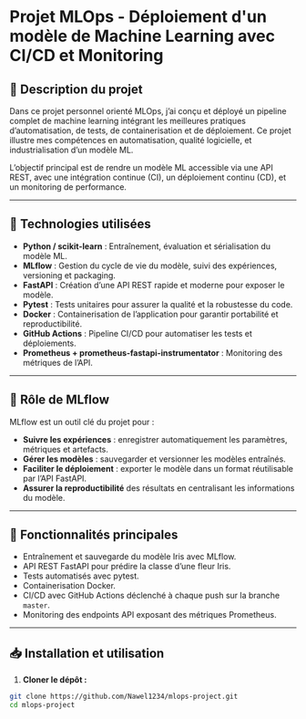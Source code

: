 # Projet MLOps - Déploiement d'un modèle de Machine Learning avec CI/CD et Monitoring

## 🎯 Description du projet

Dans ce projet personnel orienté MLOps, j’ai conçu et déployé un pipeline complet de machine learning intégrant les meilleures pratiques d’automatisation, de tests, de containerisation et de déploiement. Ce projet illustre mes compétences en automatisation, qualité logicielle, et industrialisation d’un modèle ML.

L’objectif principal est de rendre un modèle ML accessible via une API REST, avec une intégration continue (CI), un déploiement continu (CD), et un monitoring de performance.

---

## 🔧 Technologies utilisées

- **Python / scikit-learn** : Entraînement, évaluation et sérialisation du modèle ML.
- **MLflow** : Gestion du cycle de vie du modèle, suivi des expériences, versioning et packaging.
- **FastAPI** : Création d’une API REST rapide et moderne pour exposer le modèle.
- **Pytest** : Tests unitaires pour assurer la qualité et la robustesse du code.
- **Docker** : Containerisation de l’application pour garantir portabilité et reproductibilité.
- **GitHub Actions** : Pipeline CI/CD pour automatiser les tests et déploiements.
- **Prometheus + prometheus-fastapi-instrumentator** : Monitoring des métriques de l’API.

---

## 📌 Rôle de MLflow

MLflow est un outil clé du projet pour :

- **Suivre les expériences** : enregistrer automatiquement les paramètres, métriques et artefacts.
- **Gérer les modèles** : sauvegarder et versionner les modèles entraînés.
- **Faciliter le déploiement** : exporter le modèle dans un format réutilisable par l’API FastAPI.
- **Assurer la reproductibilité** des résultats en centralisant les informations du modèle.

---

## 🚀 Fonctionnalités principales

- Entraînement et sauvegarde du modèle Iris avec MLflow.
- API REST FastAPI pour prédire la classe d’une fleur Iris.
- Tests automatisés avec pytest.
- Containerisation Docker.
- CI/CD avec GitHub Actions déclenché à chaque push sur la branche `master`.
- Monitoring des endpoints API exposant des métriques Prometheus.

---

## 📥 Installation et utilisation

1. **Cloner le dépôt :**

```bash
git clone https://github.com/Nawel1234/mlops-project.git
cd mlops-project
